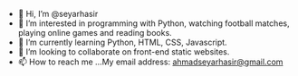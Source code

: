 - 👋 Hi, I’m @seyarhasir
- 👀 I’m interested in programming with Python, watching football matches, playing online games and reading books.
- 🌱 I’m currently learning Python, HTML, CSS, Javascript.
- 💞️ I’m looking to collaborate on front-end static websites.
- 📫 How to reach me ...My email address: ahmadseyarhasir@gmail.com

<!---
seyarhasir/seyarhasir is a ✨ special ✨ repository because its `README.md` (this file) appears on your GitHub profile.
You can click the Preview link to take a look at your changes.
--->
